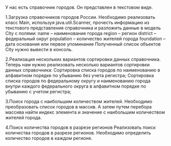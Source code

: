 У нас есть справочник городов. Он представлен в текстовом виде.

1.Загрузка справочников городов России.
Необходимо реализовать класс Main, используя java.util.Scanner, прочесть информацию из текстового представления справочника и разложить данные в модель City с полями:
name – наименование города
region – регион
district – федеральный округ
population – количество жителей города
foundation – дата основания или первое упоминание
Полученный список объектов City нужно вывести в консоль.

2.Реализация нескольких вариантов сортировки данных справочника.
Теперь нам нужно реализовать несколько вариантов сортировки данных справочника:
Сортировка списка городов по наименованию в алфавитном порядке по убыванию без учета регистра;
Сортировка списка городов по федеральному округу и наименованию города внутри каждого федерального округа в алфавитном порядке по убыванию с учетом регистра;

3.Поиск города с наибольшим количеством жителей.
Необходимо преобразовать список городов в массив. А затем путем перебора массива найти индекс элемента и значение с наибольшим количеством жителей города.

4.Поиск количества городов в разрезе регионов
Реализовать поиск количества городов в разрезе регионов. Необходимо определить количество городов в каждом регионе.
